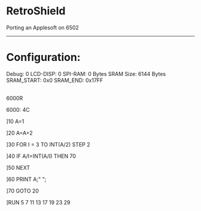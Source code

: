 # RetroShield

Porting an Applesoft on 6502

----------------------------------------------

Configuration:
==============
Debug:      0
LCD-DISP:   0
SPI-RAM:    0 Bytes
SRAM Size:  6144 Bytes
SRAM_START: 0x0
SRAM_END:   0x17FF

\
6000R

6000: 4C

]10 A=1

]20 A=A+2

]30 FOR I = 3 TO INT(A/2) STEP 2

]40 IF A/I=INT(A/I) THEN 70

]50 NEXT

]60 PRINT A;" ";

]70 GOTO 20

]RUN
5 7 11 13 17 19 23 29
